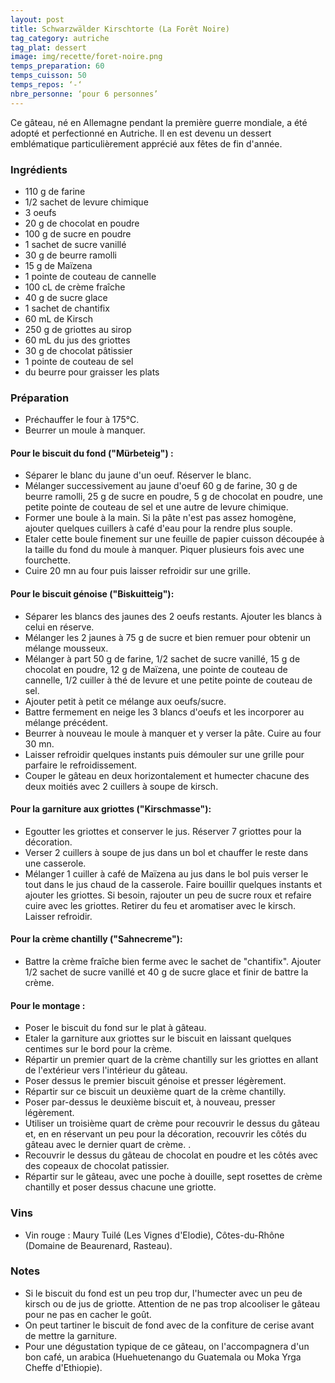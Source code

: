 ```yaml
---
layout: post
title: Schwarzwälder Kirschtorte (La Forêt Noire)
tag_category: autriche
tag_plat: dessert
image: img/recette/foret-noire.png
temps_preparation: 60
temps_cuisson: 50
temps_repos: ‘-‘
nbre_personne: ‘pour 6 personnes’
---
```

Ce gâteau, né en Allemagne pendant la première guerre mondiale, a été adopté et perfectionné en Autriche. Il en est devenu un dessert emblématique particulièrement apprécié aux fêtes de fin d'année.

### Ingrédients
* 110 g de farine
* 1/2 sachet de levure chimique
* 3 oeufs
* 20 g de chocolat en poudre
* 100 g de sucre en poudre
* 1 sachet de sucre vanillé
* 30 g de beurre ramolli
* 15 g de Maïzena
* 1 pointe de couteau de cannelle
* 100 cL de crème fraîche
* 40 g de sucre glace
* 1 sachet de chantifix
* 60 mL de Kirsch
* 250 g de griottes au sirop
* 60 mL du jus des griottes
* 30 g de chocolat pâtissier
* 1 pointe de couteau de sel
* du beurre pour graisser les plats

### Préparation
* Préchauffer le four à 175°C.
* Beurrer un moule à manquer.

#### Pour le biscuit du fond ("Mürbeteig") :
* Séparer le blanc du jaune d'un oeuf. Réserver le blanc.
* Mélanger successivement au jaune d'oeuf 60 g de farine, 30 g de beurre ramolli, 25 g de sucre en poudre, 5 g de chocolat en poudre, une petite pointe de couteau de sel et une autre de levure chimique.
* Former une boule à la main. Si la pâte n'est pas assez homogène, ajouter quelques cuillers à café d'eau pour la rendre plus souple.
* Etaler cette boule finement sur une feuille de papier cuisson découpée à la taille du fond du moule à manquer. Piquer plusieurs fois avec une fourchette.
* Cuire 20 mn au four puis laisser refroidir sur une grille.

#### Pour le biscuit génoise ("Biskuitteig"):
* Séparer les blancs des jaunes des 2 oeufs restants. Ajouter les blancs à celui en réserve.
* Mélanger les 2 jaunes à 75 g de sucre et bien remuer pour obtenir un mélange mousseux.
* Mélanger à part 50 g de farine, 1/2 sachet de sucre vanillé, 15 g de chocolat en poudre, 12 g de Maïzena, une pointe de couteau de cannelle, 1/2 cuiller à thé de levure et une petite pointe de couteau de sel.
* Ajouter petit à petit ce mélange aux oeufs/sucre.
* Battre fermement en neige les 3 blancs d'oeufs et les incorporer au mélange précédent.
* Beurrer à nouveau le moule à manquer et y verser la pâte. Cuire au four 30 mn.
* Laisser refroidir quelques instants puis démouler sur une grille pour parfaire le refroidissement.
* Couper le gâteau en deux horizontalement et humecter chacune des deux moitiés avec 2 cuillers à soupe de kirsch.

#### Pour la garniture aux griottes ("Kirschmasse"):
* Egoutter les griottes et conserver le jus. Réserver 7 griottes pour la décoration.
* Verser 2 cuillers à soupe de jus dans un bol et chauffer le reste dans une casserole.
* Mélanger 1 cuiller à café de Maïzena au jus dans le bol puis verser le tout dans le jus chaud de la casserole. Faire bouillir quelques instants et ajouter les griottes. Si besoin, rajouter un peu de sucre roux et refaire cuire avec les griottes. Retirer du feu et aromatiser avec le kirsch. Laisser refroidir.

#### Pour la crème chantilly ("Sahnecreme"):
* Battre la crème fraîche bien ferme avec le sachet de "chantifix". Ajouter 1/2 sachet de sucre vanillé et 40 g de sucre glace et finir de battre la crème.

#### Pour le montage :
* Poser le biscuit du fond sur le plat à gâteau.
* Etaler la garniture aux griottes sur le biscuit en laissant quelques centimes sur le bord pour la crème.
* Répartir un premier quart de la crème chantilly sur les griottes en allant de l'extérieur vers l'intérieur du gâteau.
* Poser dessus le premier biscuit génoise et presser légèrement.
* Répartir sur ce biscuit un deuxième quart de la crème chantilly.
* Poser par-dessus le deuxième biscuit et, à nouveau, presser légèrement.
* Utiliser un troisième quart de crème pour recouvrir le dessus du gâteau et, en en réservant un peu pour la décoration, recouvrir les côtés du gâteau avec le dernier quart de crème. .
* Recouvrir le dessus du gâteau de chocolat en poudre et les côtés avec des copeaux de chocolat patissier.
* Répartir sur le gâteau, avec une poche à douille, sept rosettes de crème chantilly et poser dessus chacune une griotte.  

### Vins
* Vin rouge : Maury Tuilé (Les Vignes d'Elodie), Côtes-du-Rhône (Domaine de Beaurenard, Rasteau).

### Notes
* Si le biscuit du fond est un peu trop dur, l'humecter avec un peu de kirsch ou de jus de griotte. Attention de ne pas trop alcooliser le gâteau pour ne pas en cacher le goût.
* On peut tartiner le biscuit de fond avec de la confiture de cerise avant de mettre la garniture.
* Pour une dégustation typique de ce gâteau, on l'accompagnera d'un bon café, un arabica (Huehuetenango du Guatemala ou Moka Yrga Cheffe d'Ethiopie).
